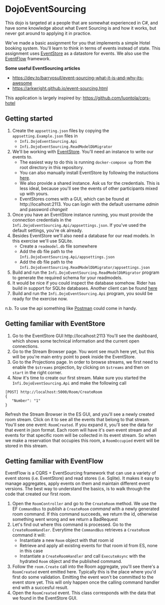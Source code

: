 # DojoEventSourcing
This dojo is targeted at a people that are somewhat experienced in C#, and have some knowledge about what Event Sourcing is and how it works, but never got around to applying it in practice.

We've made a basic assignment for you that implements a simple Hotel booking system. You'll learn to think in terms of events instead of state. This assignment uses [EventStore](https://eventstore.com/) as a datastore for events. We also use the [EventFlow](https://github.com/eventflow/EventFlow) framework.

**Some useful EventSourcing articles**
* https://dev.to/barryosull/event-sourcing-what-it-is-and-why-its-awesome
* https://arkwright.github.io/event-sourcing.html

This application is largely inspired by: https://github.com/luontola/cqrs-hotel

## Getting started
1. Create the `appsetting.json` files by copying the `appsetting.Example.json` files in 
    * `Infi.DojoEventSourcing.Api`
    * `Infi.DojoEventSourcing.ReadModelDbMigrator`
2. We'll be working with [EventStore](https://eventstore.com/). You'll need an instance to write our events to. 
    * The easiest way to do this is running `docker-compose up` from the root directory in this repository. 
    * You can also manually install EventStore by following the instuctions [here](https://eventstore.com/docs/getting-started/?tabs=tabid-3%2Ctabid-dotnet-client%2Ctabid-dotnet-client-connect%2Ctabid-4).
    * We also provide a shared instance. Ask us for the credentials. This is less ideal, because you'll see the events of other participants mixed up with yours.
    * EventStores comes with a GUI, which can be found at http://localhost:2113. You can login with the default username _admin_  and password _changeit_
3. Once you have an EventStore instance running, you must provide the connection credentials in the `Infi.DojoEventSourcing.Api/appsettings.json`. If you've used the default settings, you're ok already.
4. Besides EventStore we'll also need a database for our read models. In this exercise we'll use SQLite.
    * Create a `readmodel.db` file somewhere
    * Add the db file path to the `Infi.DojoEventSourcing.Api/appsettings.json`
    * Add the db file path to the `Infi.DojoEventSourcing.ReadModelDbMigrator/appsettings.json`
5. Build and run the `Infi.DojoEventSourcing.ReadModelDbMigrator` program to generate the required schema for your readmodels.
6. It would be nice if you could inspect the database somehow. Rider has build in support for SQLite databases. Another client can be found [here](https://sqlitebrowser.org/)
7. Build and run the `Infi.DojoEventSourcing.Api` program, you sould be ready for the exercise now.

n.b. To use the api something like [Postman](https://www.postman.com/) could come in handy.

## Getting familiar with EventStore
1. Go to the EventStore GUI http://localhost:2113
You'll see the dashboard, which shows some technical information and the current open connections.
2. Go to the Stream Browser page. You wont see much here yet, but this will be you're main entry point to peek inside the EventStore.
3. Go to the Projections page. In order to browse streams, we first need to enable the `$streams` projection, by clicking on `$streams` and then on `start` in the right corner.
4. Now it's time to create our first stream. Make sure you started the `Infi.DojoEventSourcing.Api` and make the following call 
```
[POST] http://localhost:5000/Room/CreateRoom
{
   "Number": "1"
}
```

Refresh the Stream Browser in the ES GUI, and you'll see a newly created room stream. Click on it to see all the events that belong to that stream. You'll see one event: `RoomCreated`. If you expand it, you'll see the data for that event in json format. Each room will have it's own event stream and all events for that specific room will be collected in its event stream. So when we make a reservation that occupies this room, a `RoomOccupied` event will be stored in this stream.

## Getting familiar with EventFlow
EventFlow is a CQRS + EventSourcing framework that can use a variety of event stores (i.e. EventStore) and read stores (i.e. Sqlite). It makes it easy to manage aggregates, apply events on them and maintain different event versions. The best way to understand the basics, is to walk through the code that created our first room.
1. Open the `RoomController` and go to the `CreateRoom` method.
   We use the EF `CommandBus` to publish a `CreateRoom` _command_ with a newly generated room command.
   If this command succeeds, we return the id, otherwise something went wrong and we return a BadRequest
2. Let's find out where this command is processed. Go to the `CreateRoomHandler`.
   Everytime the `CommandBus` retrieves a `CreateRoom` command it will:
      * Instantiate a new `Room` object with that room id
      * Retrieve and apply all existing events for that room id from ES, none in this case
      * Instantiate a `CreateRoomHandler` and call `ExecuteAsync` with the hydrated `Room` object and the published command.
3. Follow the `room.Create` call into the Room aggregate, you'll see there's a `RoomCreated` event emitted here. Typically this is the place where you'd first do some validation. Emitting the event won't be committed to the event store yet. This will only happen once the calling command handler end with a succesful result.
4. Open the `RoomCreated` event. This class corresponds with the data that we found in the EventStore GUI.
